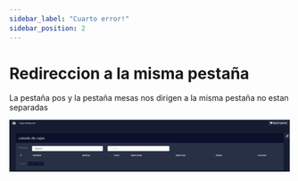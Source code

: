 ```yaml
---
sidebar_label: "Cuarto error!"
sidebar_position: 2
---
```

# Redireccion a la misma pestaña	
La pestaña pos y la pestaña mesas nos dirigen a la misma pestaña no estan separadas

![Imagen 3](/static/img/imagen4.png)
